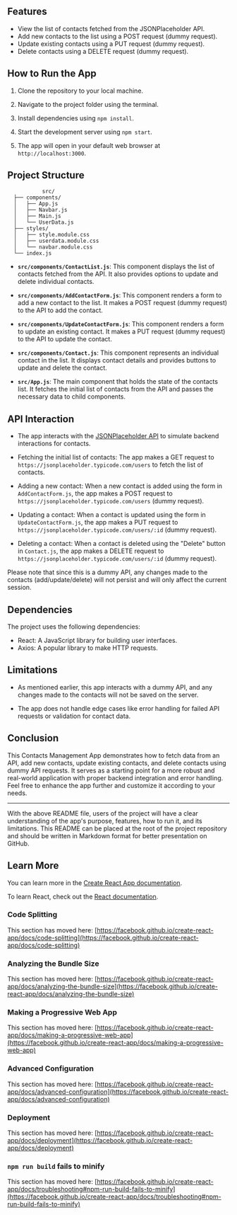 


## Features

- View the list of contacts fetched from the JSONPlaceholder API.
- Add new contacts to the list using a POST request (dummy request).
- Update existing contacts using a PUT request (dummy request).
- Delete contacts using a DELETE request (dummy request).

## How to Run the App

1. Clone the repository to your local machine.

2. Navigate to the project folder using the terminal.

3. Install dependencies using `npm install`.

4. Start the development server using `npm start`.

5. The app will open in your default web browser at `http://localhost:3000`.

## Project Structure

               src/
      ├── components/
      │   ├── App.js
      │   ├── Navbar.js
      │   ├── Main.js
      │   └── UserData.js
      ├── styles/
      │   ├── style.module.css
      │   ├── userdata.module.css
      │   └── navbar.module.css
      └── index.js





- **`src/components/ContactList.js`**: This component displays the list of contacts fetched from the API. It also provides options to update and delete individual contacts.

- **`src/components/AddContactForm.js`**: This component renders a form to add a new contact to the list. It makes a POST request (dummy request) to the API to add the contact.

- **`src/components/UpdateContactForm.js`**: This component renders a form to update an existing contact. It makes a PUT request (dummy request) to the API to update the contact.

- **`src/components/Contact.js`**: This component represents an individual contact in the list. It displays contact details and provides buttons to update and delete the contact.

- **`src/App.js`**: The main component that holds the state of the contacts list. It fetches the initial list of contacts from the API and passes the necessary data to child components.

## API Interaction

- The app interacts with the [JSONPlaceholder API](https://jsonplaceholder.typicode.com/) to simulate backend interactions for contacts.

- Fetching the initial list of contacts: The app makes a GET request to `https://jsonplaceholder.typicode.com/users` to fetch the list of contacts.

- Adding a new contact: When a new contact is added using the form in `AddContactForm.js`, the app makes a POST request to `https://jsonplaceholder.typicode.com/users` (dummy request).

- Updating a contact: When a contact is updated using the form in `UpdateContactForm.js`, the app makes a PUT request to `https://jsonplaceholder.typicode.com/users/:id` (dummy request).

- Deleting a contact: When a contact is deleted using the "Delete" button in `Contact.js`, the app makes a DELETE request to `https://jsonplaceholder.typicode.com/users/:id` (dummy request).

Please note that since this is a dummy API, any changes made to the contacts (add/update/delete) will not persist and will only affect the current session.

## Dependencies

The project uses the following dependencies:

- React: A JavaScript library for building user interfaces.
- Axios: A popular library to make HTTP requests.

## Limitations

- As mentioned earlier, this app interacts with a dummy API, and any changes made to the contacts will not be saved on the server.

- The app does not handle edge cases like error handling for failed API requests or validation for contact data.

## Conclusion

This Contacts Management App demonstrates how to fetch data from an API, add new contacts, update existing contacts, and delete contacts using dummy API requests. It serves as a starting point for a more robust and real-world application with proper backend integration and error handling. Feel free to enhance the app further and customize it according to your needs.

---

With the above README file, users of the project will have a clear understanding of the app's purpose, features, how to run it, and its limitations. This README can be placed at the root of the project repository and should be written in Markdown format for better presentation on GitHub.




## Learn More

You can learn more in the [Create React App documentation](https://facebook.github.io/create-react-app/docs/getting-started).

To learn React, check out the [React documentation](https://reactjs.org/).

### Code Splitting

This section has moved here: [https://facebook.github.io/create-react-app/docs/code-splitting](https://facebook.github.io/create-react-app/docs/code-splitting)

### Analyzing the Bundle Size

This section has moved here: [https://facebook.github.io/create-react-app/docs/analyzing-the-bundle-size](https://facebook.github.io/create-react-app/docs/analyzing-the-bundle-size)

### Making a Progressive Web App

This section has moved here: [https://facebook.github.io/create-react-app/docs/making-a-progressive-web-app](https://facebook.github.io/create-react-app/docs/making-a-progressive-web-app)

### Advanced Configuration

This section has moved here: [https://facebook.github.io/create-react-app/docs/advanced-configuration](https://facebook.github.io/create-react-app/docs/advanced-configuration)

### Deployment

This section has moved here: [https://facebook.github.io/create-react-app/docs/deployment](https://facebook.github.io/create-react-app/docs/deployment)

### `npm run build` fails to minify

This section has moved here: [https://facebook.github.io/create-react-app/docs/troubleshooting#npm-run-build-fails-to-minify](https://facebook.github.io/create-react-app/docs/troubleshooting#npm-run-build-fails-to-minify)
